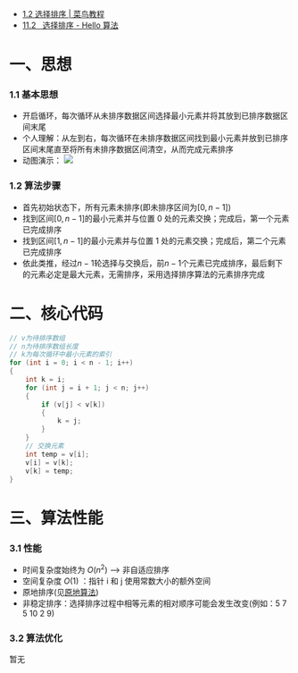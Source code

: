- [1.2 选择排序 | 菜鸟教程](https://www.runoob.com/w3cnote/selection-sort.html)
- [11.2   选择排序 - Hello 算法](https://www.hello-algo.com/chapter_sorting/selection_sort/)

# 一、思想

### 1.1 基本思想

- 开启循环，每次循环从未排序数据区间选择最小元素并将其放到已排序数据区间末尾
- 个人理解：从左到右，每次循环在未排序数据区间找到最小元素并放到已排序区间末尾直至将所有未排序数据区间清空，从而完成元素排序
- 动图演示：
  ![](https://www.runoob.com/wp-content/uploads/2019/03/selectionSort.gif)

### 1.2 算法步骤

- 首先初始状态下，所有元素未排序(即未排序区间为$[0,n-1]$)
- 找到区间$[0,n-1]$的最小元素并与位置 0 处的元素交换；完成后，第一个元素已完成排序
- 找到区间$[1,n-1]$的最小元素并与位置 1 处的元素交换；完成后，第二个元素已完成排序
- 依此类推，经过$n-1$轮选择与交换后，前$n-1$个元素已完成排序，最后剩下的元素必定是最大元素，无需排序，采用选择排序算法的元素排序完成

# 二、核心代码

```cpp
// v为待排序数组
// n为待排序数组长度
// k为每次循环中最小元素的索引
for (int i = 0; i < n - 1; i++)
{
	int k = i;
	for (int j = i + 1; j < n; j++)
	{
		if (v[j] < v[k])
		{
			k = j;
		}
	}
	// 交换元素
	int temp = v[i];
	v[i] = v[k];
	v[k] = temp;
}
```

# 三、算法性能

### 3.1 性能

- 时间复杂度始终为 $O(n^2)$ --> 非自适应排序
- 空间复杂度 $O(1)$ ：指针 i 和 j 使用常数大小的额外空间
- 原地排序(见[原地算法](原地算法.md))
- 非稳定排序：选择排序过程中相等元素的相对顺序可能会发生改变(例如：5 7 5 10 2 9)

### 3.2 算法优化

暂无
